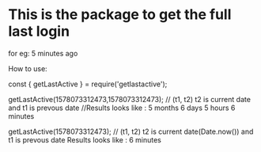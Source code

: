 # This is the package to get the full last login
for eg: 5 minutes ago

How to use:

const { getLastActive } = require('getlastactive');

getLastActive(1578073312473,1578073312473); 
// (t1, t2) t2 is current date and t1 is prevous date
//Results looks like : 5 months 6 days 5 hours 6 minutes 

getLastActive(1578073312473);
// (t1, t2) t2 is current date(Date.now()) and t1 is prevous date
Results looks like : 6 minutes 